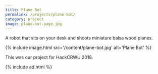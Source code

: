 ```yaml
---
title: Plane Bot
permalink: /projects/plane-bot/
category: project
image: plane-bot-page.jpg
---
```


A robot that sits on your desk and shoots miniature balsa wood planes.

{% include image.html src='/content/plane-bot.jpg' alt='Plane Bot' %}

This was our project for HackCRWU 2018.

{% include ad.html %}
